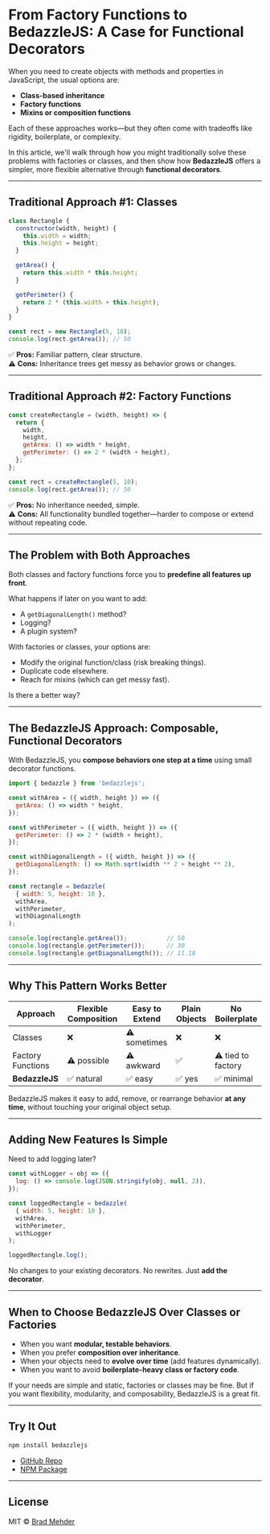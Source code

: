 # From Factory Functions to BedazzleJS: A Case for Functional Decorators

When you need to create objects with methods and properties in JavaScript, the usual options are:

- **Class-based inheritance**
- **Factory functions**
- **Mixins or composition functions**

Each of these approaches works—but they often come with tradeoffs like rigidity, boilerplate, or complexity.

In this article, we'll walk through how you might traditionally solve these problems with factories or classes, and then show how **BedazzleJS** offers a simpler, more flexible alternative through **functional decorators**.

---

## Traditional Approach #1: Classes

```js
class Rectangle {
  constructor(width, height) {
    this.width = width;
    this.height = height;
  }

  getArea() {
    return this.width * this.height;
  }

  getPerimeter() {
    return 2 * (this.width + this.height);
  }
}

const rect = new Rectangle(5, 10);
console.log(rect.getArea()); // 50
```

✅ **Pros:** Familiar pattern, clear structure.  
⚠️ **Cons:** Inheritance trees get messy as behavior grows or changes.

---

## Traditional Approach #2: Factory Functions

```js
const createRectangle = (width, height) => {
  return {
    width,
    height,
    getArea: () => width * height,
    getPerimeter: () => 2 * (width + height),
  };
};

const rect = createRectangle(5, 10);
console.log(rect.getArea()); // 50
```

✅ **Pros:** No inheritance needed, simple.  
⚠️ **Cons:** All functionality bundled together—harder to compose or extend without repeating code.

---

## The Problem with Both Approaches

Both classes and factory functions force you to **predefine all features up front**.

What happens if later on you want to add:
- A `getDiagonalLength()` method?
- Logging?
- A plugin system?

With factories or classes, your options are:
- Modify the original function/class (risk breaking things).
- Duplicate code elsewhere.
- Reach for mixins (which can get messy fast).

Is there a better way?

---

## The BedazzleJS Approach: Composable, Functional Decorators

With BedazzleJS, you **compose behaviors one step at a time** using small decorator functions.

```js
import { bedazzle } from 'bedazzlejs';

const withArea = ({ width, height }) => ({
  getArea: () => width * height,
});

const withPerimeter = ({ width, height }) => ({
  getPerimeter: () => 2 * (width + height),
});

const withDiagonalLength = ({ width, height }) => ({
  getDiagonalLength: () => Math.sqrt(width ** 2 + height ** 2),
});

const rectangle = bedazzle(
  { width: 5, height: 10 },
  withArea,
  withPerimeter,
  withDiagonalLength
);

console.log(rectangle.getArea());           // 50
console.log(rectangle.getPerimeter());      // 30
console.log(rectangle.getDiagonalLength()); // 11.18
```

---

## Why This Pattern Works Better

| Approach          | Flexible Composition | Easy to Extend | Plain Objects | No Boilerplate |
|------------------|----------------------|----------------|---------------|---------------|
| Classes           | ❌                  | ⚠️ sometimes | ❌           | ❌           |
| Factory Functions | ⚠️ possible       | ⚠️ awkward   | ✅           | ⚠️ tied to factory |
| **BedazzleJS**    | ✅ natural            | ✅ easy           | ✅ yes       | ✅ minimal     |

BedazzleJS makes it easy to add, remove, or rearrange behavior **at any time**, without touching your original object setup.

---

## Adding New Features Is Simple

Need to add logging later?

```js
const withLogger = obj => ({
  log: () => console.log(JSON.stringify(obj, null, 2)),
});

const loggedRectangle = bedazzle(
  { width: 5, height: 10 },
  withArea,
  withPerimeter,
  withLogger
);

loggedRectangle.log();
```

No changes to your existing decorators. No rewrites. Just **add the decorator**.

---

## When to Choose BedazzleJS Over Classes or Factories

- When you want **modular, testable behaviors**.
- When you prefer **composition over inheritance**.
- When your objects need to **evolve over time** (add features dynamically).
- When you want to avoid **boilerplate-heavy class or factory code**.

If your needs are simple and static, factories or classes may be fine. But if you want flexibility, modularity, and composability, BedazzleJS is a great fit.

---

## Try It Out

```bash
npm install bedazzlejs
```

- [GitHub Repo](https://github.com/bmehder/bedazzle)
- [NPM Package](https://www.npmjs.com/package/bedazzlejs)

---

## License

MIT © [Brad Mehder](https://github.com/bmehder)
